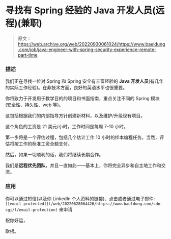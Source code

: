 # 寻找有 Spring 经验的 Java 开发人员(远程)(兼职)

> 原文：<https://web.archive.org/web/20220930061024/https://www.baeldung.com/job/java-engineer-with-spring-security-experience-remote-part-time>

### 描述

我们正在寻找一位对 Spring 和 Spring 安全有丰富经验的 **Java 开发人员**(有几年的实际工作经验)。在非技术方面，良好的英语水平也很重要。

你将致力于开发用于教学目的的项目和书面指南，重点关注不同的 Spring 模块(安全性、持久性、web 等)。

这包括根据我们的内部指导方针创建新材料，以及维护/升级现有项目。

这个角色的工资是 21 美元/小时，工作时间是每周 7-10 小时。

第一步将是一个评估过程，包括几个估计工作 10 小时的样本编程任务。当然，评估将按工作的标准工资全额支付。

然后，如果一切顺利的话，我们将继续长期合作。

我们是**远程优先团队**，并且一直如此——基本上，你将完全异步和自主地工作和交流。

### 应用

你可以通过短信(以及你 LinkedIn 个人资料的链接)、点击[](/web/20220628064426/https://www.baeldung.com/job-contact)或者通过电子邮件:`[[email protected]](/web/20220628064426/https://www.baeldung.com/cdn-cgi/l/email-protection)` 来申请

祝你好运，

欧根。